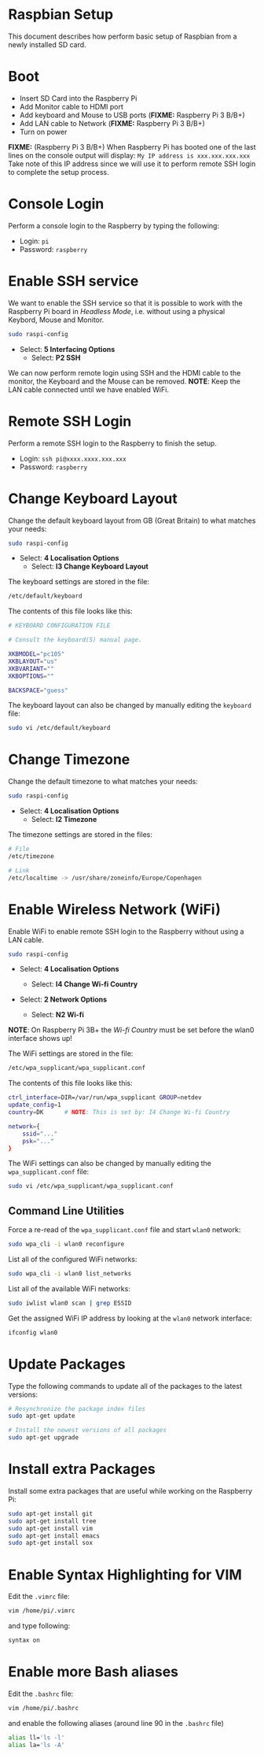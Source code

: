 
# Raspbian Setup

This document describes how perform basic setup of Raspbian from a newly installed SD card.


# Boot

* Insert SD Card into the Raspberry Pi
* Add Monitor cable to HDMI port
* Add keyboard and Mouse to USB ports (**FIXME:** Raspberry Pi 3 B/B+)
* Add LAN cable to Network (**FIXME:** Raspberry Pi 3 B/B+)
* Turn on power

**FIXME:** (Raspberry Pi 3 B/B+)
When Raspberry Pi has booted one of the last lines on the console output
will display: `My IP address is xxx.xxx.xxx.xxx`
Take note of this IP address since we will use it to perform remote SSH login to complete the setup process.


# Console Login

Perform a console login to the Raspberry by typing the following:

* Login: `pi`
* Password: `raspberry`


# Enable SSH service

We want to enable the SSH service so that it is possible to work with the Raspberry Pi board in
*Headless Mode*, i.e. without using a physical Keybord, Mouse and Monitor.

```bash
sudo raspi-config
```
* Select: **5 Interfacing Options**
    * Select: **P2 SSH**

We can now perform remote login using SSH and the HDMI cable to the monitor, the Keyboard and the Mouse can be removed.
**NOTE**: Keep the LAN cable connected until we have enabled WiFi.


# Remote SSH Login

Perform a remote SSH login to the Raspberry to finish the setup.

* Login: `ssh pi@xxxx.xxxx.xxx.xxx`
* Password: `raspberry`


# Change Keyboard Layout

Change the default keyboard layout from GB (Great Britain) to what matches your needs:

```bash
sudo raspi-config
```

* Select: **4 Localisation Options**
    * Select: **I3 Change Keyboard Layout**

The keyboard settings are stored in the file:
```bash
/etc/default/keyboard
```

The contents of this file looks like this:
```bash
# KEYBOARD CONFIGURATION FILE

# Consult the keyboard(5) manual page.

XKBMODEL="pc105"
XKBLAYOUT="us"
XKBVARIANT=""
XKBOPTIONS=""

BACKSPACE="guess"
```

The keyboard layout can also be changed by manually editing the `keyboard` file:
```bash
sudo vi /etc/default/keyboard
```


# Change Timezone

Change the default timezone to what matches your needs:

```bash
sudo raspi-config
```

* Select: **4 Localisation Options**
    * Select: **I2 Timezone**

The timezone settings are stored in the files:
```bash
# File
/etc/timezone

# Link
/etc/localtime -> /usr/share/zoneinfo/Europe/Copenhagen
```


# Enable Wireless Network (WiFi)

Enable WiFi to enable remote SSH login to the Raspberry without using a LAN cable.

```bash
sudo raspi-config
```

* Select: **4 Localisation Options**
    * Select: **I4 Change Wi-fi Country**

* Select: **2 Network Options**
    * Select: **N2 Wi-fi**

**NOTE**: On Raspberry Pi 3B+ the *Wi-fi Country* must be set before the wlan0 interface shows up!

The WiFi settings are stored in the file:
```bash
/etc/wpa_supplicant/wpa_supplicant.conf
```

The contents of this file looks like this:
```bash
ctrl_interface=DIR=/var/run/wpa_supplicant GROUP=netdev
update_config=1
country=DK      # NOTE: This is set by: I4 Change Wi-fi Country 

network={
	ssid="..."
	psk="..."
}
```

The WiFi settings can also be changed by manually editing the `wpa_supplicant.conf` file:
```bash
sudo vi /etc/wpa_supplicant/wpa_supplicant.conf
```

## Command Line Utilities

Force a re-read of the `wpa_supplicant.conf` file and start `wlan0` network:
```bash
sudo wpa_cli -i wlan0 reconfigure
```

List all of the configured WiFi networks:
```bash
sudo wpa_cli -i wlan0 list_networks
```

List all of the available WiFi networks:
```bash
sudo iwlist wlan0 scan | grep ESSID
```

Get the assigned WiFi IP address by looking at the `wlan0` network interface:
```bash
ifconfig wlan0
```


# Update Packages

Type the following commands to update all of the packages to the latest versions:
```bash
# Resynchronize the package index files
sudo apt-get update

# Install the newest versions of all packages
sudo apt-get upgrade
```


# Install extra Packages

Install some extra packages that are useful while working on the Raspberry Pi:
```bash
sudo apt-get install git
sudo apt-get install tree
sudo apt-get install vim
sudo apt-get install emacs
sudo apt-get install sox
```

# Enable Syntax Highlighting for VIM

Edit the `.vimrc` file:
```bash
vim /home/pi/.vimrc
```

and type following:
```bash
syntax on
```


# Enable more Bash aliases

Edit the `.bashrc` file:
```bash
vim /home/pi/.bashrc

```

and enable the following aliases (around line 90 in the `.bashrc` file)
```bash
alias ll='ls -l'
alias la='ls -A'
```

